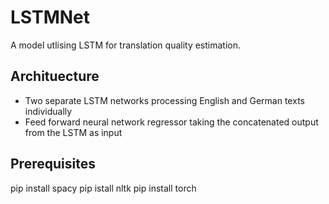 # LSTMNet
A model utlising LSTM for translation quality estimation.

## Archituecture
* Two separate LSTM networks processing English and German texts individually
* Feed forward neural network regressor taking the concatenated output from the LSTM as input

## Prerequisites
  pip install spacy
  pip istall nltk
  pip install torch
